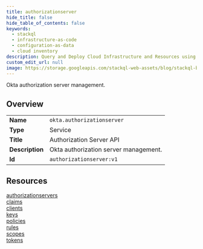 ```yaml
---
title: authorizationserver
hide_title: false
hide_table_of_contents: false
keywords:
  - stackql
  - infrastructure-as-code
  - configuration-as-data
  - cloud inventory
description: Query and Deploy Cloud Infrastructure and Resources using SQL
custom_edit_url: null
image: https://storage.googleapis.com/stackql-web-assets/blog/stackql-blog-post-featured-image.png
---
```

Okta authorization server management.  
    

## Overview
<table><tbody>
<tr><td><b>Name</b></td><td><code>okta.authorizationserver</code></td></tr>
<tr><td><b>Type</b></td><td>Service</td></tr>
<tr><td><b>Title</b></td><td>Authorization Server API</td></tr>
<tr><td><b>Description</b></td><td>Okta authorization server management.</td></tr>
<tr><td><b>Id</b></td><td><code>authorizationserver:v1</code></td></tr>
</tbody></table>

## Resources
<div class="row">
<div class="providerDocColumn">
<a href="/providers/okta/authorizationserver/authorizationservers/">authorizationservers</a><br />
<a href="/providers/okta/authorizationserver/claims/">claims</a><br />
<a href="/providers/okta/authorizationserver/clients/">clients</a><br />
<a href="/providers/okta/authorizationserver/keys/">keys</a><br />
</div>
<div class="providerDocColumn">
<a href="/providers/okta/authorizationserver/policies/">policies</a><br />
<a href="/providers/okta/authorizationserver/rules/">rules</a><br />
<a href="/providers/okta/authorizationserver/scopes/">scopes</a><br />
<a href="/providers/okta/authorizationserver/tokens/">tokens</a><br />
</div>
</div>
